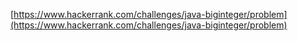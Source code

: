 [https://www.hackerrank.com/challenges/java-biginteger/problem](https://www.hackerrank.com/challenges/java-biginteger/problem)